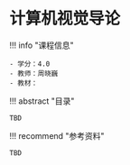 # 计算机视觉导论

!!! info "课程信息"

    - 学分：4.0
    - 教师：周晓巍
    - 教材：


!!! abstract "目录"

    TBD

!!! recommend "参考资料"

    TBD